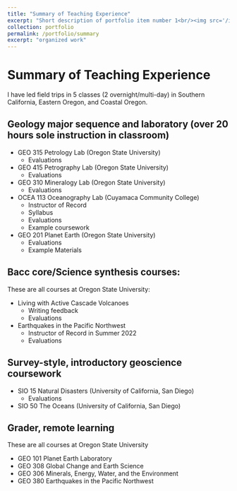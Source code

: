 ```yaml
---
title: "Summary of Teaching Experience"
excerpt: "Short description of portfolio item number 1<br/><img src='/images/500x300.png'>"
collection: portfolio
permalink: /portfolio/summary
excerpt: "organized work"
---
```


# Summary of Teaching Experience

I have led field trips in 5 classes (2 overnight/multi-day) in Southern California, Eastern Oregon, and Coastal Oregon.

## Geology major sequence and laboratory (over 20 hours sole instruction in classroom)

- GEO 315 Petrology Lab (Oregon State University)
  - Evaluations
- GEO 415 Petrography Lab (Oregon State University)
  - Evaluations
- GEO 310 Mineralogy Lab (Oregon State University)
  - Evaluations
- OCEA 113 Oceanography Lab (Cuyamaca Community College)
  - Instructor of Record
  - Syllabus
  - Evaluations
  - Example coursework
- GEO 201 Planet Earth (Oregon State University)
  - Evaluations
  - Example Materials

## Bacc core/Science synthesis courses:

These are all courses at Oregon State University:

- Living with Active Cascade Volcanoes
  - Writing feedback
  - Evaluations
- Earthquakes in the Pacific Northwest
  - Instructor of Record in Summer 2022
  - Evaluations

## Survey-style, introductory geoscience coursework

- SIO 15 Natural Disasters (University of California, San Diego)
  - Evaluations
- SIO 50 The Oceans (University of California, San Diego)

## Grader, remote learning

These are all courses at Oregon State University

- GEO 101 Planet Earth Laboratory
- GEO 308 Global Change and Earth Science
- GEO 306 Minerals, Energy, Water, and the Environment
- GEO 380 Earthquakes in the Pacific Northwest
